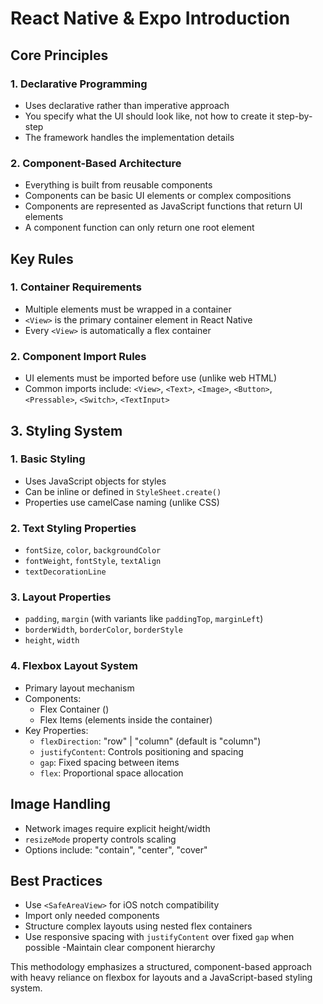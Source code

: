# React Native & Expo Introduction

## Core Principles
### 1. Declarative Programming

- Uses declarative rather than imperative approach
- You specify what the UI should look like, not how to create it step-by-step
- The framework handles the implementation details

### 2. Component-Based Architecture
- Everything is built from reusable components
- Components can be basic UI elements or complex compositions
- Components are represented as JavaScript functions that return UI elements
- A component function can only return one root element

## Key Rules
### 1. Container Requirements
- Multiple elements must be wrapped in a container
- `<View>` is the primary container element in React Native
- Every `<View>` is automatically a flex container

### 2. Component Import Rules
- UI elements must be imported before use (unlike web HTML)
- Common imports include: `<View>`, `<Text>`, `<Image>`, `<Button>`, `<Pressable>`, `<Switch>`, `<TextInput>`

## 3. Styling System
### 1. Basic Styling
- Uses JavaScript objects for styles
- Can be inline or defined in `StyleSheet.create()`
- Properties use camelCase naming (unlike CSS)

### 2. Text Styling Properties
- `fontSize`, `color`, `backgroundColor`
- `fontWeight`, `fontStyle`, `textAlign`            
- `textDecorationLine`

### 3. Layout Properties
- `padding`, `margin` (with variants like `paddingTop`, `marginLeft`)
- `borderWidth`, `borderColor`, `borderStyle`
- `height`, `width`

### 4. Flexbox Layout System
- Primary layout mechanism
- Components:
  - Flex Container (<View>)
  - Flex Items (elements inside the container)
- Key Properties:
  - `flexDirection`: "row" | "column" (default is "column")
  - `justifyContent`: Controls positioning and spacing
  - `gap`: Fixed spacing between items
  - `flex`: Proportional space allocation

## Image Handling
- Network images require explicit height/width
- `resizeMode` property controls scaling
- Options include: "contain", "center", "cover"

## Best Practices
- Use `<SafeAreaView>` for iOS notch compatibility
- Import only needed components
- Structure complex layouts using nested flex containers
- Use responsive spacing with `justifyContent` over fixed `gap` when possible
-Maintain clear component hierarchy

This methodology emphasizes a structured, component-based approach with heavy reliance on flexbox for layouts and a JavaScript-based styling system.